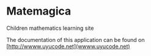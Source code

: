 # Matemagica
Children mathematics learning site

The documentation of this application can be found on [http://wwww.uyucode.net](wwww.uyucode.net)
